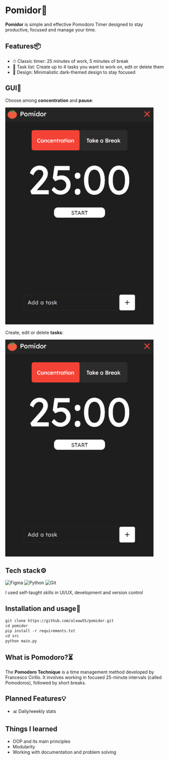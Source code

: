 # Pomidor🍅

**Pomidor** is simple and effective Pomodoro Timer designed to stay productive, focused and manage your time.

## Features📦

- ⏱ Classic timer: 25 minutes of work, 5 minutes of break
- 📝 Task list: Create up to 4 tasks you want to work on, edit or delete them
- 🌙 Design: Minimalistic dark-themed design to stay focused

## GUI🎨

Choose among **concentration** and **pause**:

![Mode](./src/assets/mode.gif)

Create, edit or delete **tasks**:

![Add Task](./src/assets/add_task.gif)

## Tech stack⚙️

![Figma](https://img.shields.io/badge/figma-%23F24E1E.svg?style=for-the-badge&logo=figma&logoColor=white) ![Python](https://img.shields.io/badge/python-3670A0?style=for-the-badge&logo=python&logoColor=ffdd54) ![Git](https://img.shields.io/badge/git-%23F05033.svg?style=for-the-badge&logo=git&logoColor=white)

I used self-taught skills in UI/UX, development and version control

## Installation and usage🚀

```
git clone https://github.com/alxww55/pomidor.git
cd pomidor
pip install -r requirements.txt
cd src
python main.py
```

## What is Pomodoro?⏳

The **Pomodoro Technique** is a time management method developed by Francesco Cirillo. It involves working in focused 25-minute intervals (called Pomodoros), followed by short breaks.

## Planned Features💡

- 📊 Daily/weekly stats

## Things I learned

- OOP and its main principles
- Modularity
- Working with documentation and problem solving
